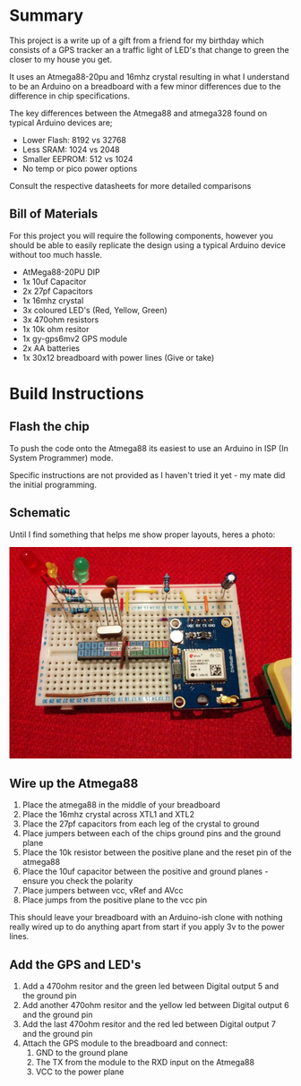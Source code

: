 # Summary

This project is a write up of a gift from a friend for my birthday which consists of a GPS tracker
an a traffic light of LED's that change to green the closer to my house you get.

It uses an Atmega88-20pu and 16mhz crystal resulting in what I understand to be an Arduino on a breadboard
with a few minor differences due to the difference in chip specifications.

The key differences between the Atmega88 and atmega328 found on typical Arduino devices are;

* Lower Flash: 8192 vs 32768
* Less SRAM: 1024 vs 2048
* Smaller EEPROM: 512 vs 1024
* No temp or pico power options

Consult the respective datasheets for more detailed comparisons

## Bill of Materials

For this project you will require the following components, however you should be able to easily
replicate the design using a typical Arduino device without too much hassle.

* AtMega88-20PU DIP
* 1x 10uf Capacitor
* 2x 27pf Capacitors
* 1x 16mhz crystal
* 3x coloured LED's (Red, Yellow, Green)
* 3x 470ohm resistors
* 1x 10k ohm resitor
* 1x gy-gps6mv2 GPS module
* 2x AA batteries
* 1x 30x12 breadboard with power lines (Give or take)

# Build Instructions

## Flash the chip

To push the code onto the Atmega88 its easiest to use an Arduino in ISP (In System Programmer) mode.

Specific instructions are not provided as I haven't tried it yet - my mate did the initial programming.

## Schematic

Until I find something that helps me show proper layouts, heres a photo:

![Photo of breadboard](images/circuit-layout.jpg)


## Wire up the Atmega88


1. Place the atmega88 in the middle of your breadboard
2. Place the 16mhz crystal across XTL1 and XTL2
3. Place the 27pf capacitors from each leg of the crystal to ground
4. Place jumpers between each of the chips ground pins and the ground plane
6. Place the 10k resistor between the positive plane and the reset pin of the atmega88
7. Place the 10uf capacitor between the positive and ground planes - ensure you check the polarity
8. Place jumpers between vcc, vRef and AVcc
9. Place jumps from the positive plane to the vcc pin

This should leave your breadboard with an Arduino-ish clone with nothing really wired up to do anything
apart from start if you apply 3v to the power lines.

## Add the GPS and LED's

1. Add a 470ohm resitor and the green led between Digital output 5 and the ground pin
2. Add another 470ohm resitor and the yellow led between Digital output 6 and the ground pin
3. Add the last 470ohm resitor and the red led between Digital output 7 and the ground pin
4. Attach the GPS module to the breadboard and connect:
    1. GND to the ground plane
    2. The TX from the module to the RXD input on the Atmega88
    3. VCC to the power plane

